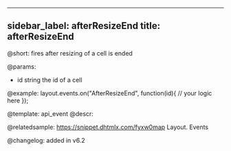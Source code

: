 
---
sidebar_label: afterResizeEnd
title: afterResizeEnd
---          

@short: fires after resizing of a cell is ended

@params:
- id		string		the id of a cell


@example:
layout.events.on("AfterResizeEnd", function(id){
	// your logic here
});




@template: api_event
@descr:

@relatedsample: https://snippet.dhtmlx.com/fyxw0map	Layout. Events

@changelog:
added in v6.2

